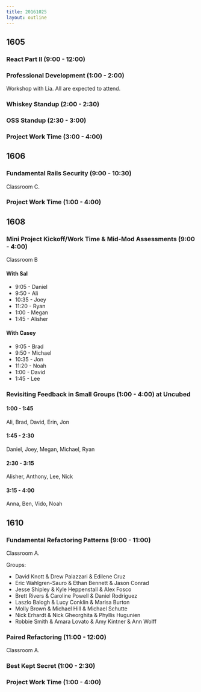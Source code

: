```yaml
---
title: 20161025
layout: outline
---
```


## 1605

### React Part II (9:00 - 12:00)

### Professional Development (1:00 - 2:00)

Workshop with Lia. All are expected to attend.

### Whiskey Standup (2:00 - 2:30)

### OSS Standup (2:30 - 3:00)

### Project Work Time (3:00 - 4:00)


## 1606

### Fundamental Rails Security (9:00 - 10:30)

Classroom C.

### Project Work Time (1:00 - 4:00)


## 1608

### Mini Project Kickoff/Work Time & Mid-Mod Assessments (9:00 - 4:00)

Classroom B

#### With Sal

* 9:05 - Daniel
* 9:50 - Ali
* 10:35 - Joey
* 11:20 - Ryan
* 1:00 - Megan
* 1:45 - Alisher

#### With Casey

* 9:05 - Brad
* 9:50 - Michael
* 10:35 - Jon
* 11:20 - Noah
* 1:00 - David
* 1:45 - Lee

### Revisiting Feedback in Small Groups (1:00 - 4:00) at Uncubed

#### 1:00 - 1:45
Ali, Brad, David, Erin, Jon

#### 1:45 - 2:30
Daniel, Joey, Megan, Michael, Ryan

#### 2:30 - 3:15
Alisher, Anthony, Lee, Nick

#### 3:15 - 4:00
Anna, Ben, Vido, Noah

## 1610

### Fundamental Refactoring Patterns (9:00 - 11:00)

Classroom A.

Groups:

* David Knott & Drew Palazzari & Edilene Cruz
* Eric Wahlgren-Sauro & Ethan Bennett & Jason Conrad
* Jesse Shipley & Kyle Heppenstall & Alex Fosco
* Brett Rivers & Caroline Powell & Daniel Rodriguez
* Laszlo Balogh & Lucy Conklin & Marisa Burton
* Molly Brown & Michael Hill & Michael Schutte
* Nick Erhardt & Nick Gheorghita & Phyllis Hugunien
* Robbie Smith & Amara Lovato & Amy Kintner & Ann Wolff

### Paired Refactoring (11:00 - 12:00)

Classroom A.

### Best Kept Secret (1:00 - 2:30)

### Project Work Time (1:00 - 4:00)
